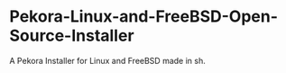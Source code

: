 # Pekora-Linux-and-FreeBSD-Open-Source-Installer
A Pekora Installer for Linux and FreeBSD made in sh.
